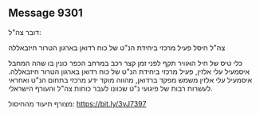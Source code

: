 ## Message 9301

דובר צה"ל: 

צה"ל חיסל פעיל מרכזי ביחידת הנ"ט של כוח רדואן בארגון הטרור חיזבאללה

כלי טיס של חיל האוויר תקף לפני זמן קצר רכב במרחב הכפר כונין בו שהה המחבל איסמעיל עלי אלזין, פעיל מרכזי ביחידת הנ"ט של כוח רדואן בארגון הטרור חיזבאללה. 
איסמעיל עלי אלזין משמש מפקד ברדואן, מהווה מוקד ידע מרכזי בתחום הנ"ט ואחראי לעשרות רבות של פיגועי נ"ט שכוונו לעבר כוחות צה"ל והעורף הישראלי. 

מצורף תיעוד מהחיסול: https://bit.ly/3vJ7397

